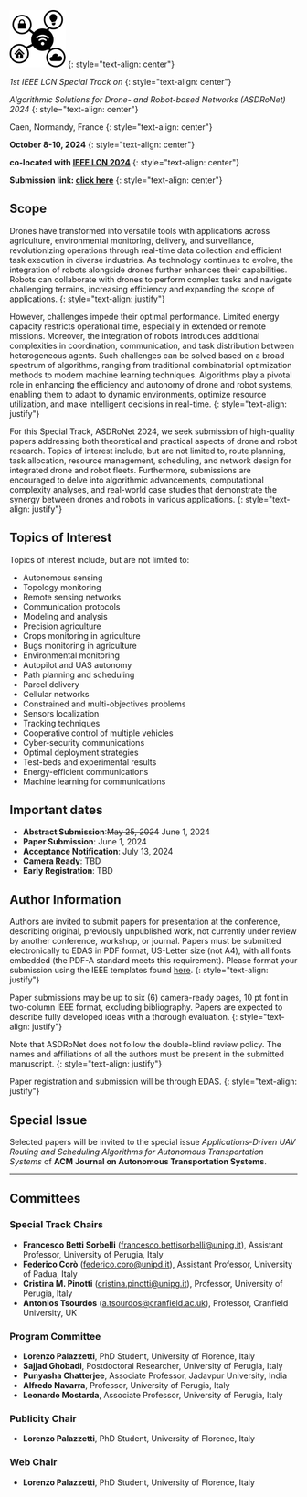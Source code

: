![image](/logo.png)
{: style="text-align: center"}

_1st IEEE LCN Special Track on_
{: style="text-align: center"}

_Algorithmic Solutions for Drone- and Robot-based Networks (ASDRoNet) 2024_
{: style="text-align: center"}

Caen, Normandy, France
{: style="text-align: center"}

**October 8-10, 2024**
{: style="text-align: center"}

**co-located with [IEEE LCN 2024](https://www.ieeelcn.org/)**
{: style="text-align: center"}

**Submission link: [click here](https://edas.info/index.php?c=32354)**
{: style="text-align: center"}

## Scope
Drones have transformed into versatile tools with applications across agriculture, environmental monitoring, delivery, and surveillance, revolutionizing operations through real-time data collection and efficient task execution in diverse industries. 
As technology continues to evolve, the integration of robots alongside drones further enhances their capabilities. 
Robots can collaborate with drones to perform complex tasks and navigate challenging terrains, increasing efficiency and expanding the scope of applications.
{: style="text-align: justify"}

However, challenges impede their optimal performance. 
Limited energy capacity restricts operational time, especially in extended or remote missions. 
Moreover, the integration of robots introduces additional complexities in coordination, communication, and task distribution between heterogeneous agents.
Such challenges can be solved based on a broad spectrum of algorithms, ranging from traditional combinatorial optimization methods to modern machine learning techniques. 
Algorithms play a pivotal role in enhancing the efficiency and autonomy of drone and robot systems, enabling them to adapt to dynamic environments, optimize resource utilization, and make intelligent decisions in real-time.
{: style="text-align: justify"}

For this Special Track, ASDRoNet 2024, we seek submission of high-quality papers addressing both theoretical and practical aspects of drone and robot research. 
Topics of interest include, but are not limited to, route planning, task allocation, resource management, scheduling, and network design for integrated drone and robot fleets. 
Furthermore, submissions are encouraged to delve into algorithmic advancements, computational complexity analyses, and real-world case studies that demonstrate the synergy between drones and robots in various applications.
{: style="text-align: justify"}


## Topics of Interest
Topics of interest include, but are not limited to:
- Autonomous sensing
- Topology monitoring
- Remote sensing networks
- Communication protocols
- Modeling and analysis
- Precision agriculture
- Crops monitoring in agriculture
- Bugs monitoring in agriculture
- Environmental monitoring
- Autopilot and UAS autonomy
- Path planning and scheduling
- Parcel delivery
- Cellular networks
- Constrained and multi-objectives problems
- Sensors localization
- Tracking techniques
- Cooperative control of multiple vehicles
- Cyber-security communications
- Optimal deployment strategies
- Test-beds and experimental results
- Energy-efficient communications
- Machine learning for communications


## Important dates
- **Abstract Submission**:~~May 25, 2024~~ June 1, 2024
- **Paper Submission**: June 1, 2024
- **Acceptance Notification**: July 13, 2024
- **Camera Ready**: TBD
- **Early Registration**: TBD

## Author Information
Authors are invited to submit papers for presentation at the conference, describing original, previously unpublished work, not currently under review by another conference, workshop, or journal. 
Papers must be submitted electronically to EDAS in PDF format, US-Letter size (not A4), with all fonts embedded (the PDF-A standard meets this requirement). 
Please format your submission using the IEEE templates found [here](https://www.ieee.org/conferences/publishing/templates.html).
{: style="text-align: justify"}

Paper submissions may be up to six (6) camera-ready pages, 10 pt font in two-column IEEE format, excluding bibliography. 
Papers are expected to describe fully developed ideas with a thorough evaluation.
{: style="text-align: justify"}

Note that ASDRoNet does not follow the double-blind review policy. 
The names and affiliations of all the authors must be present in the submitted manuscript.
{: style="text-align: justify"}

Paper registration and submission will be through EDAS.
{: style="text-align: justify"}

## Special Issue
Selected papers will be invited to the special issue _Applications-Driven UAV Routing and Scheduling Algorithms for Autonomous Transportation Systems_ of **ACM Journal on Autonomous Transportation Systems**.

* * *

## Committees

### Special Track Chairs
- **Francesco Betti Sorbelli** ([francesco.bettisorbelli@unipg.it](mailto:francesco.bettisorbelli@unipg.it)), Assistant Professor, University of Perugia, Italy
- **Federico Corò** ([federico.coro@unipd.it](mailto:federico.coro@unipd.it)), Assistant Professor, University of Padua, Italy
- **Cristina M. Pinotti** ([cristina.pinotti@unipg.it](mailto:cristina.pinotti@unipg.it)), Professor, University of Perugia, Italy
- **Antonios Tsourdos** ([a.tsourdos@cranfield.ac.uk](mailto:a.tsourdos@cranfield.ac.uk)), Professor, Cranfield University, UK

  
### Program Committee
- **Lorenzo Palazzetti**, PhD Student, University of Florence, Italy
- **Sajjad Ghobadi**, Postdoctoral Researcher, University of Perugia, Italy
- **Punyasha Chatterjee**, Associate Professor, Jadavpur University, India
- **Alfredo Navarra**, Professor, University of Perugia, Italy
- **Leonardo Mostarda**, Associate Professor, University of Perugia, Italy

### Publicity Chair
- **Lorenzo Palazzetti**, PhD Student, University of Florence, Italy

### Web Chair
- **Lorenzo Palazzetti**, PhD Student, University of Florence, Italy


